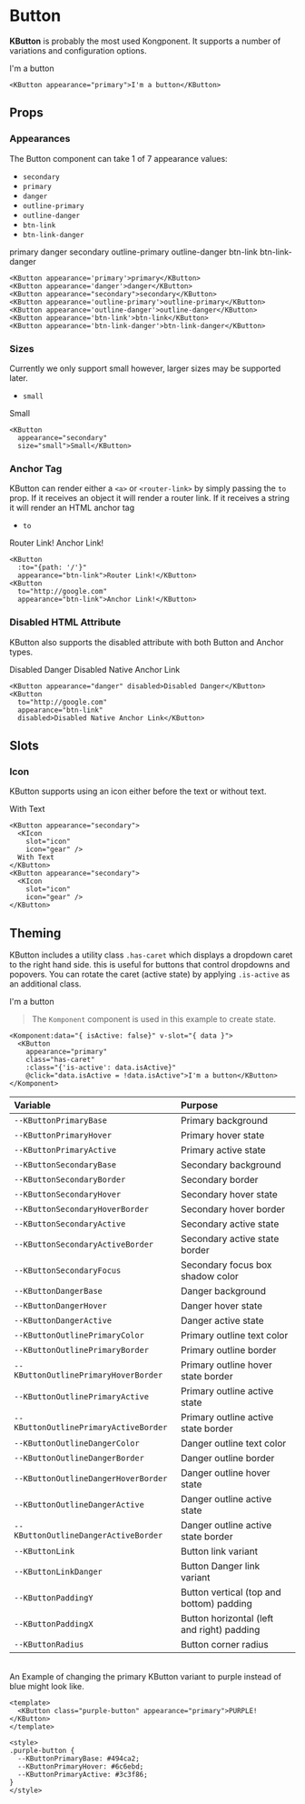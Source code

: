 # Button

**KButton** is probably the most used Kongponent. It supports a number of variations
and configuration options.

<KButton appearance="primary">I'm a button</KButton> 
```vue
<KButton appearance="primary">I'm a button</KButton> 
```  

## Props
### Appearances
The Button component can take 1 of 7 appearance values:

- `secondary`  
- `primary`  
- `danger`
- `outline-primary`  
- `outline-danger`  
- `btn-link`  
- `btn-link-danger`

<KButton class="mr-2 mb-2" appearance='primary'>primary</KButton>
<KButton class="mr-2 mb-2" appearance='danger'>danger</KButton>
<KButton class="mr-2 mb-2" appearance="secondary">secondary</KButton>
<KButton class="mr-2 mb-2" appearance='outline-primary'>outline-primary</KButton>
<KButton class="mr-2 mb-2" appearance='outline-danger'>outline-danger</KButton>
<KButton class="mr-2 mb-2" appearance='btn-link'>btn-link</KButton>
<KButton class="mr-2 mb-2" appearance='btn-link-danger'>btn-link-danger</KButton>

```vue
<KButton appearance='primary'>primary</KButton>
<KButton appearance='danger'>danger</KButton>
<KButton appearance="secondary">secondary</KButton>
<KButton appearance='outline-primary'>outline-primary</KButton>
<KButton appearance='outline-danger'>outline-danger</KButton>
<KButton appearance='btn-link'>btn-link</KButton>
<KButton appearance='btn-link-danger'>btn-link-danger</KButton>
```

### Sizes
Currently we only support small however, larger sizes may be supported later.

- `small`  

<KButton
  appearance="secondary"
  size="small">Small</KButton>

```vue
<KButton
  appearance="secondary"
  size="small">Small</KButton>
```

### Anchor Tag
KButton can render either a `<a>` or `<router-link>` by simply passing the `to` prop. If it receives an object it will render a router link. If it receives a string it will render an HTML anchor tag

- `to`  

<KButton
  :to="{path: '/'}"
  appearance="btn-link">Router Link!</KButton>
<KButton
  to="http://google.com"
  appearance="btn-link">Anchor Link!</KButton>

```vue
<KButton
  :to="{path: '/'}"
  appearance="btn-link">Router Link!</KButton>
<KButton
  to="http://google.com"
  appearance="btn-link">Anchor Link!</KButton>
```

### Disabled HTML Attribute
KButton also supports the disabled attribute with both Button and Anchor types.

<KButton appearance="danger" disabled>Disabled Danger</KButton>
<KButton
  to="http://google.com"
  appearance="btn-link"
  disabled>Disabled Native Anchor Link</KButton>
  
```vue
<KButton appearance="danger" disabled>Disabled Danger</KButton>
<KButton
  to="http://google.com"
  appearance="btn-link"
  disabled>Disabled Native Anchor Link</KButton>
```

## Slots
### Icon
KButton supports using an icon either before the text or without text.  

<KButton appearance="secondary">
  <KIcon
    slot="icon"
    icon="gear" />With Text
</KButton>
<KButton appearance="secondary">
  <KIcon
    slot="icon"
    icon="gear" />
</KButton>

```vue
<KButton appearance="secondary">
  <KIcon
    slot="icon"
    icon="gear" />
  With Text
</KButton>
<KButton appearance="secondary">
  <KIcon
    slot="icon"
    icon="gear" />
</KButton>
```

## Theming
KButton includes a utility class `.has-caret` which displays a dropdown caret to the right hand side. this is useful for buttons that control dropdowns and popovers. You can rotate the caret (active state) by applying `.is-active` as an additional class.

<Komponent :data="{ isActive: false}" v-slot="{ data }">
  <KButton appearance="primary" class="has-caret" :class="{'is-active': data.isActive}" @click="data.isActive = !data.isActive">I'm a button</KButton> 
</Komponent>

> The `Komponent` component is used in this example to create state.
```vue
<Komponent:data="{ isActive: false}" v-slot="{ data }">
  <KButton
    appearance="primary"
    class="has-caret"
    :class="{'is-active': data.isActive}"
    @click="data.isActive = !data.isActive">I'm a button</KButton> 
</Komponent>

```  

| Variable | Purpose
|:-------- |:-------
| `--KButtonPrimaryBase `| Primary background
| `--KButtonPrimaryHover`| Primary hover state
| `--KButtonPrimaryActive`| Primary active state
| `--KButtonSecondaryBase`| Secondary background
| `--KButtonSecondaryBorder`| Secondary border
| `--KButtonSecondaryHover`| Secondary hover state
| `--KButtonSecondaryHoverBorder`| Secondary hover border
| `--KButtonSecondaryActive`| Secondary active state 
| `--KButtonSecondaryActiveBorder`| Secondary active state border
| `--KButtonSecondaryFocus` | Secondary focus box shadow color
| `--KButtonDangerBase`| Danger background
| `--KButtonDangerHover`| Danger hover state
| `--KButtonDangerActive`| Danger active state
| `--KButtonOutlinePrimaryColor` | Primary outline text color
| `--KButtonOutlinePrimaryBorder`| Primary outline border
| `--KButtonOutlinePrimaryHoverBorder`| Primary outline hover state border
| `--KButtonOutlinePrimaryActive`| Primary outline active state
| `--KButtonOutlinePrimaryActiveBorder`| Primary outline active state border
| `--KButtonOutlineDangerColor` | Danger outline text color
| `--KButtonOutlineDangerBorder`| Danger outline border
| `--KButtonOutlineDangerHoverBorder`| Danger outline hover state
| `--KButtonOutlineDangerActive`| Danger outline active state
| `--KButtonOutlineDangerActiveBorder`| Danger outline active state border
| `--KButtonLink`| Button link variant
| `--KButtonLinkDanger`| Button Danger link variant
| `--KButtonPaddingY`| Button vertical (top and bottom) padding
| `--KButtonPaddingX`| Button horizontal (left and right) padding
| `--KButtonRadius` | Button corner radius

\
An Example of changing the primary KButton variant to purple instead of blue might
look like.  

<template>
  <KButton class="purple-button" appearance="primary">PURPLE!</KButton>
</template>

```vue
<template>
  <KButton class="purple-button" appearance="primary">PURPLE!</KButton>
</template>

<style>
.purple-button {
  --KButtonPrimaryBase: #494ca2;
  --KButtonPrimaryHover: #6c6ebd;
  --KButtonPrimaryActive: #3c3f86;
}
</style>
```

<style scoped lang="scss">
.preview-code .preview div {
  display: flex;
  flex-wrap: wrap;
  .button {
    margin-right: .5rem;
    margin-bottom: .5rem;
  }
}
.purple-button {
  --KButtonPrimaryBase: #494ca2;
  --KButtonPrimaryHover: #6c6ebd;
  --KButtonPrimaryActive: #3c3f86;
}
</style>
